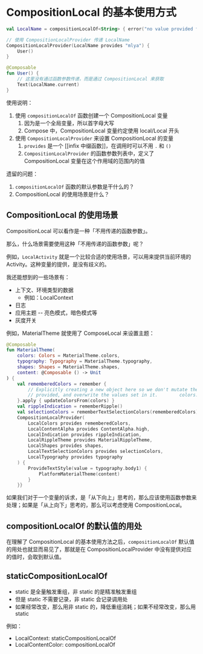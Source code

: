 # CompositionLocal 的基本使用方式

```kotlin
val LocalName = compositionLocalOf<String> { error("no value provided for name") }

// 使用 CompositionLocalProvider 传递 LocalName
CompositionLocalProvider(LocalName provides "mlya") {  
    User()  
}

@Composable  
fun User() {  
	// 这里没有通过函数参数传递，而是通过 CompositionLocal 来获取
    Text(LocalName.current)  
}
```

使用说明：

1. 使用 `compositionLocalOf` 函数创建一个 CompositionLocal 变量
	1. 因为是一个全局变量，所以首字母大写
	2. Compose 中，CompositionLocal 变量约定使用 local/Local 开头
2. 使用 `CompositionLocalProvider` 来设置 CompositionLocal 的变量
	1. `provides` 是一个 [[infix 中缀函数]]，在调用时可以不用 `.` 和 `()`
	2. `CompositionLocalProvider` 的函数参数列表中，定义了 CompositionLocal 变量在这个作用域的范围内的值

遗留的问题：

1. `compositionLocalOf` 函数的默认参数是干什么的？
2. CompositionLocal 的使用场景是什么？

## CompositionLocal 的使用场景

CompositionLocal 可以看作是一种「不用传递的函数参数」。

那么，什么场景需要使用这种「不用传递的函数参数」呢？

例如，`LocalActivity` 就是一个比较合适的使用场景，可以用来提供当前环境的 Activity。这种变量的提供，是没有歧义的。

我还能想到的一些场景有：

- 上下文、环境类型的数据
	- 例如：LocalContext
- 日志
- 应用主题 -- 亮色模式，暗色模式等 
- 灰度开关

例如，MaterialTheme 就使用了 ComposeLocal 来设置主题：

```kotlin
@Composable  
fun MaterialTheme(  
    colors: Colors = MaterialTheme.colors,  
    typography: Typography = MaterialTheme.typography,  
    shapes: Shapes = MaterialTheme.shapes,  
    content: @Composable () -> Unit  
) {  
    val rememberedColors = remember {  
        // Explicitly creating a new object here so we don't mutate the initial [colors]  
        // provided, and overwrite the values set in it.        colors.copy()  
    }.apply { updateColorsFrom(colors) }  
    val rippleIndication = rememberRipple()  
    val selectionColors = rememberTextSelectionColors(rememberedColors)  
    CompositionLocalProvider(  
        LocalColors provides rememberedColors,  
        LocalContentAlpha provides ContentAlpha.high,  
        LocalIndication provides rippleIndication,  
        LocalRippleTheme provides MaterialRippleTheme,  
        LocalShapes provides shapes,  
        LocalTextSelectionColors provides selectionColors,  
        LocalTypography provides typography  
    ) {  
        ProvideTextStyle(value = typography.body1) {  
            PlatformMaterialTheme(content)  
        }  
    }}
```

如果我们对于一个变量的诉求，是「从下向上」思考的，那么应该使用函数参数来处理；如果是「从上向下」思考的，那么可以考虑使用 CompositionLocal。

## compositionLocalOf 的默认值的用处

在理解了 CompositionLocal 的基本使用方法之后，`compositionLocalOf` 默认值的用处也就显而易见了，那就是在 CompositionLocalProvider 中没有提供对应的值时，会取到默认值。

## staticCompositionLocalOf

- static 是全量触发重组，非 static 的是精准触发重组
- 但是 static 不需要记录，非 static 会记录调用处
- 如果经常改变，那么用非 static 的，降低重组消耗；如果不经常改变，那么用 static

例如：
- LocalContext: staticCompositionLocalOf
- LocalContentColor: compositionLocalOf 